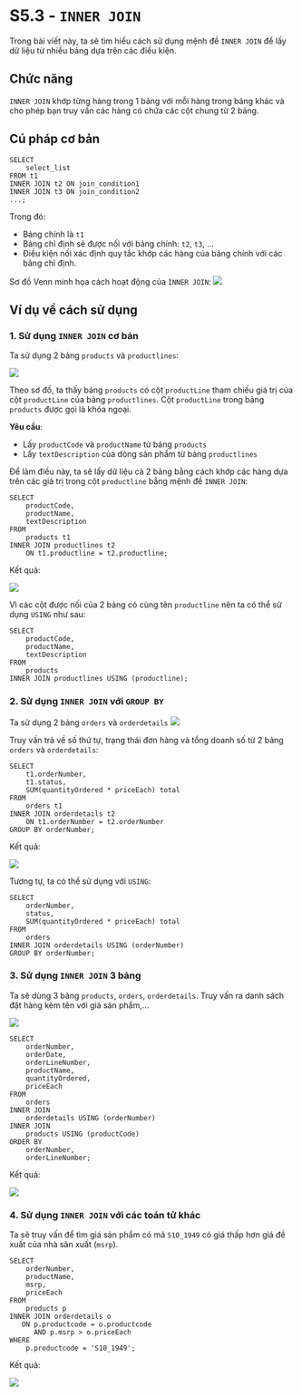 # S5.3 - `INNER JOIN`

Trong bài viết này, ta sẽ tìm hiểu cách sử dụng mệnh đề `INNER JOIN` để lấy dữ liệu từ nhiều bảng dựa trên các điều kiện.

## Chức năng
`INNER JOIN` khớp từng hàng trong 1 bảng với mỗi hàng trong bảng khác và cho phép bạn truy vấn các hàng có chứa các cột chung từ 2 bảng.

## Cú pháp cơ bản
```
SELECT
    select_list
FROM t1
INNER JOIN t2 ON join_condition1
INNER JOIN t3 ON join_condition2
...;
```

Trong đó:
- Bảng chính là `t1`
- Bảng chỉ định sẽ được nối với bảng chính: `t2`, `t3`, ...
- Điều kiện nối xác định quy tắc khớp các hàng của bảng chính với các bảng chỉ định.

Sơ đồ Venn minh họa cách hoạt động của `INNER JOIN`:
<img src = "https://i.imgur.com/2tLh5xM.png">

## Ví dụ về cách sử dụng
### 1. Sử dụng `INNER JOIN` cơ bản
Ta sử dụng 2 bảng `products` và `productlines`:

<img src ="https://i.imgur.com/5NK3aOy.png">

Theo sơ đồ, ta thấy bảng `products` có cột `productLine` tham chiếu giá trị của cột `productLine` của bảng `productlines`. Cột `productLine` trong bảng `products` được gọi là khóa ngoại.

**Yêu cầu**: 
- Lấy `productCode` và `productName` từ bảng `products`
- Lấy `textDescription` của dòng sản phẩm từ bảng `productlines`

Để làm điều này, ta sẽ lấy dữ liệu cả 2 bảng bằng cách khớp các hàng dựa trên các giá trị trong cột `productline` bẳng mệnh đề `INNER JOIN`:
```
SELECT 
    productCode, 
    productName, 
    textDescription
FROM
    products t1
INNER JOIN productlines t2 
    ON t1.productline = t2.productline;
```
Kết quả:

<img src = "https://i.imgur.com/a9FIgfM.png">

Vì các cột được nối của 2 bảng có cùng tên `productline` nên ta có thể sử dụng `USING` như sau:
```
SELECT 
    productCode, 
    productName, 
    textDescription
FROM
    products
INNER JOIN productlines USING (productline);
```

### 2. Sử dụng `INNER JOIN` với `GROUP BY`
Ta sử dụng 2 bảng `orders` và `orderdetails`
<img src = "https://i.imgur.com/egkouFP.png">

Truy vấn trả về số thứ tự, trạng thái đơn hàng và tổng doanh số từ 2 bảng `orders` và `orderdetails`:
```
SELECT 
    t1.orderNumber,
    t1.status,
    SUM(quantityOrdered * priceEach) total
FROM
    orders t1
INNER JOIN orderdetails t2 
    ON t1.orderNumber = t2.orderNumber
GROUP BY orderNumber;
```
Kết quả:

<img src = "https://i.imgur.com/IEnyxb3.png">

Tương tự, ta có thể sử dụng với `USING`:
```
SELECT 
    orderNumber,
    status,
    SUM(quantityOrdered * priceEach) total
FROM
    orders
INNER JOIN orderdetails USING (orderNumber)
GROUP BY orderNumber;
```

### 3. Sử dụng `INNER JOIN` 3 bảng
Ta sẽ dùng 3 bảng `products`, `orders`, `orderdetails`. Truy vấn ra danh sách đặt hàng kèm tên với giá sản phẩm,...

<img src = "https://i.imgur.com/LVkuQRz.png">

```
SELECT 
    orderNumber,
    orderDate,
    orderLineNumber,
    productName,
    quantityOrdered,
    priceEach
FROM
    orders
INNER JOIN
    orderdetails USING (orderNumber)
INNER JOIN
    products USING (productCode)
ORDER BY 
    orderNumber, 
    orderLineNumber;
```
Kết quả:

<img src = "https://i.imgur.com/BHRyHd5.png">

### 4. Sử dụng `INNER JOIN` với các toán tử khác
Ta sẽ truy vấn để tìm giá sản phẩm có mã `S10_1949` có giá thấp hơn giá đề xuất của nhà sản xuất (`msrp`).
```
SELECT 
    orderNumber, 
    productName, 
    msrp, 
    priceEach
FROM
    products p
INNER JOIN orderdetails o 
   ON p.productcode = o.productcode
      AND p.msrp > o.priceEach
WHERE
    p.productcode = 'S10_1949';
```
Kết quả: 

<img src = "https://i.imgur.com/FvETN1R.png">
